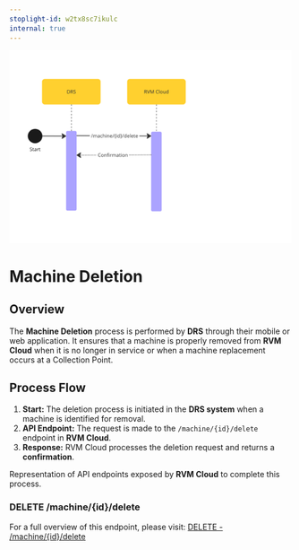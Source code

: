 ```yaml
---
stoplight-id: w2tx8sc7ikulc
internal: true
---
```


![RVMDeletion.png](../../assets/images/RVMRemoval.png)

# Machine Deletion

## Overview
The **Machine Deletion** process is performed by **DRS** through their mobile or web application. It ensures that a machine is properly removed from **RVM Cloud** when it is no longer in service or when a machine replacement occurs at a Collection Point.

## Process Flow
1. **Start:** The deletion process is initiated in the **DRS system** when a machine is identified for removal.
2. **API Endpoint:** The request is made to the `/machine/{id}/delete` endpoint in **RVM Cloud**.
3. **Response:** RVM Cloud processes the deletion request and returns a **confirmation**.

<!--
type: tab
title: RVM
-->

Representation of API endpoints exposed by **RVM Cloud** to complete this process.

### DELETE /machine/{id}/delete

For a full overview of this endpoint, please visit: [DELETE - /machine/{id}/delete](../../rvm-openapi.yaml/paths/~1machine~1{id}/delete)

<!-- type: tab-end -->